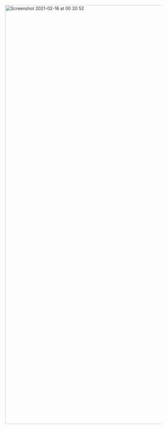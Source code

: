<img width="1350" alt="Screenshot 2021-02-16 at 00 20 52" src="https://user-images.githubusercontent.com/60116954/108004155-e6330380-6fec-11eb-892f-5253273c2617.png">

